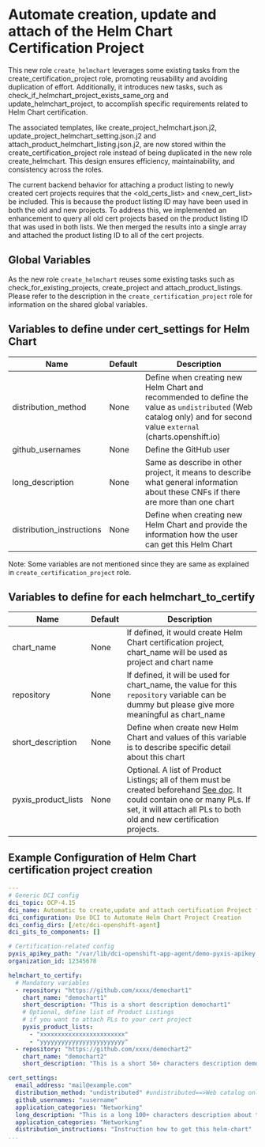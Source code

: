 # Automate creation, update and attach of the Helm Chart Certification Project

This new role `create_helmchart` leverages some existing tasks from the create_certification_project role, promoting reusability and avoiding duplication of effort. Additionally, it introduces new tasks, such as check_if_helmchart_project_exists_same_org and update_helmchart_project, to accomplish specific requirements related to Helm Chart certification.

The associated templates, like create_project_helmchart.json.j2, update_project_helmchart_setting.json.j2 and attach_product_helmchart_listing.json.j2, are now stored within the create_certification_project role instead of being duplicated in the new role create_helmchart. This design ensures efficiency, maintainability, and consistency across the roles.

The current backend behavior for attaching a product listing to newly created cert projects requires that the <old_certs_list> and <new_cert_list> be included. This is because the product listing ID may have been used in both the old and new projects. To address this, we implemented an enhancement to query all old cert projects based on the product listing ID that was used in both lists. We then merged the results into a single array and attached the product listing ID to all of the cert projects.

## Global Variables
As the new role `create_helmchart` reuses some existing tasks such as check_for_existing_projects, create_project and attach_product_listings. Please refer to the description in the `create_certification_project` role for information on the shared global variables.


## Variables to define under cert_settings for Helm Chart
Name                     | Default                                                                    | Description
-------------------      | ------------                                                               | -------------
distribution_method      | None                                                                       | Define when creating new Helm Chart and recommended to define the value as `undistributed` (Web catalog only) and for second value `external` (charts.openshift.io)
github_usernames         | None                                                                       | Define the GitHub user
long_description         | None                                                                       | Same as describe in other project, it means to describe what general information about these CNFs if there are more than one chart
distribution_instructions| None                                                                       | Define when creating new Helm Chart and provide the information how the user can get this Helm Chart

Note: Some variables are not mentioned since they are same as explained in `create_certification_project` role.


## Variables to define for each helmchart_to_certify

Name                     | Default                                                                    | Description
-------------------      | ------------                                                               | -------------
chart_name               | None                                                                       | If defined, it would create Helm Chart certification project, chart_name will be used as project and chart name
repository               | None                                                                       | If defined, it will be used for chart_name, the value for this `repository` variable can be dummy but please give more meaningful as chart_name
short_description        | None                                                                       | Define when create new Helm Chart and values of this variable is to describe specific detail about this chart
pyxis_product_lists       | None                                                                      | Optional. A list of Product Listings; all of them must be created beforehand [See doc](https://redhat-connect.gitbook.io/red-hat-partner-connect-general-guide/managing-your-account/product-listing). It could contain one or many PLs. If set, it will attach all PLs to both old and new certification projects.


## Example Configuration of Helm Chart certification project creation
```yaml
---
# Generic DCI config
dci_topic: OCP-4.15
dci_name: Automatic to create,update and attach certification Project for Helm Chart with DCI
dci_configuration: Use DCI to Automate Helm Chart Project Creation
dci_config_dirs: [/etc/dci-openshift-agent]
dci_gits_to_components: []

# Certification-related config
pyxis_apikey_path: "/var/lib/dci-openshift-app-agent/demo-pyxis-apikey.txt"
organization_id: 12345678

helmchart_to_certify:
  # Mandatory variables
  - repository: "https://github.com/xxxx/demochart1"
    chart_name: "demochart1"
    short_description: "This is a short description demochart1"
    # Optional, define list of Product Listings
    # if you want to attach PLs to your cert project
    pyxis_product_lists:
      - "xxxxxxxxxxxxxxxxxxxxxxxx"
      - "yyyyyyyyyyyyyyyyyyyyyyyy"
  - repository: "https://github.com/xxxx/demochart2"
    chart_name: "demochart2"
    short_description: "This is a short 50+ characters description demochart2"

cert_settings:
  email_address: "mail@example.com"
  distribution_method: "undistributed" #undistributed==>Web catalog only, external==> charts.openshift.io
  github_usernames: "xusername"
  application_categories: "Networking"
  long_description: "This is a long 100+ characters description about this sample chart"
  application_categories: "Networking"
  distribution_instructions: "Instruction how to get this helm-chart"
...
```
